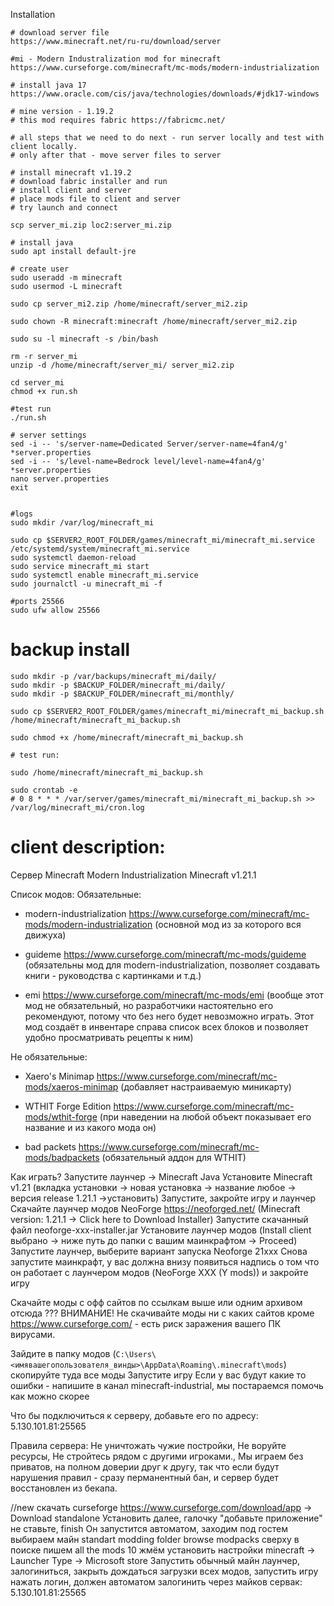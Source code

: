 Installation

```shell
# download server file
https://www.minecraft.net/ru-ru/download/server

#mi - Modern Industralization mod for minecraft
https://www.curseforge.com/minecraft/mc-mods/modern-industrialization

# install java 17 https://www.oracle.com/cis/java/technologies/downloads/#jdk17-windows

# mine version - 1.19.2
# this mod requires fabric https://fabricmc.net/

# all steps that we need to do next - run server locally and test with client locally.
# only after that - move server files to server

# install minecraft v1.19.2
# download fabric installer and run
# install client and server
# place mods file to client and server
# try launch and connect

scp server_mi.zip loc2:server_mi.zip

# install java
sudo apt install default-jre

# create user
sudo useradd -m minecraft
sudo usermod -L minecraft

sudo cp server_mi2.zip /home/minecraft/server_mi2.zip

sudo chown -R minecraft:minecraft /home/minecraft/server_mi2.zip

sudo su -l minecraft -s /bin/bash

rm -r server_mi
unzip -d /home/minecraft/server_mi/ server_mi2.zip

cd server_mi
chmod +x run.sh

#test run
./run.sh

# server settings
sed -i -- 's/server-name=Dedicated Server/server-name=4fan4/g' *server.properties
sed -i -- 's/level-name=Bedrock level/level-name=4fan4/g' *server.properties
nano server.properties
exit


#logs
sudo mkdir /var/log/minecraft_mi

sudo cp $SERVER2_ROOT_FOLDER/games/minecraft_mi/minecraft_mi.service /etc/systemd/system/minecraft_mi.service
sudo systemctl daemon-reload
sudo service minecraft_mi start
sudo systemctl enable minecraft_mi.service
sudo journalctl -u minecraft_mi -f

#ports 25566
sudo ufw allow 25566
```

backup install
===
```shell
sudo mkdir -p /var/backups/minecraft_mi/daily/
sudo mkdir -p $BACKUP_FOLDER/minecraft_mi/daily/ 
sudo mkdir -p $BACKUP_FOLDER/minecraft_mi/monthly/

sudo cp $SERVER2_ROOT_FOLDER/games/minecraft_mi/minecraft_mi_backup.sh /home/minecraft/minecraft_mi_backup.sh

sudo chmod +x /home/minecraft/minecraft_mi_backup.sh

# test run:

sudo /home/minecraft/minecraft_mi_backup.sh

sudo crontab -e
# 0 8 * * * /var/server/games/minecraft_mi/minecraft_mi_backup.sh >> /var/log/minecraft_mi/cron.log
```

# client description:
Сервер Minecraft Modern Industrialization
Minecraft v1.21.1

Список модов: 
Обязательные:
- modern-industrialization https://www.curseforge.com/minecraft/mc-mods/modern-industrialization
(основной мод из за которого вся движуха)

- guideme https://www.curseforge.com/minecraft/mc-mods/guideme
(обязательны мод для modern-industrialization, позволяет создавать книги - руководства с картинками и т.д.)

- emi https://www.curseforge.com/minecraft/mc-mods/emi
(вообще этот мод не обязательный, но разработчики настоятельно его рекомендуют, потому что без него будет невозможно играть. Этот мод создаёт в инвентаре справа список всех блоков и позволяет удобно просматривать рецепты к ним)


Не обязательные: 
- Xaero's Minimap https://www.curseforge.com/minecraft/mc-mods/xaeros-minimap
(добавляет настраиваемую миникарту)

- WTHIT Forge Edition https://www.curseforge.com/minecraft/mc-mods/wthit-forge
(при наведении на любой объект показывает его название и из какого мода он)

- bad packets https://www.curseforge.com/minecraft/mc-mods/badpackets
(обязательный аддон для WTHIT)

Как играть?
Запустите лаунчер -> Minecraft Java
Установите Minecraft v1.21 (вкладка установки -> новая установка -> название любое -> версия release 1.21.1 ->установить)
Запустите, закройте игру и лаунчер
Скачайте лаунчер модов NeoForge https://neoforged.net/ (Minecraft version: 1.21.1 -> Click here to Download Installer)
Запустите скачанный файл neoforge-xxx-installer.jar
Установите лаунчер модов (Install client выбрано -> ниже путь до папки с вашим маинкрафтом -> Proceed)
Запустите лаунчер, выберите вариант запуска Neoforge 21xxx
Снова запустите маинкрафт, у вас должна внизу появиться надпись о том что он работает с лаунчером модов (NeoForge XXX (Y mods)) и закройте игру 

Скачайте моды с офф сайтов по ссылкам выше или одним архивом отсюда ???
ВНИМАНИЕ!
Не скачивайте моды ни с каких сайтов кроме https://www.curseforge.com/ - есть риск заражения вашего ПК вирусами.

Зайдите в папку модов (`C:\Users\<имявашегопользователя_винды>\AppData\Roaming\.minecraft\mods`)
скопируйте туда все моды
Запустите игру
Если у вас будут какие то ошибки - напишите в канал ⁠minecraft-industrial, мы постараемся помочь как можно скорее

Что бы подключиться к серверу, добавьте его по адресу:
5.130.101.81:25565

Правила сервера:
Не уничтожать чужие постройки,
Не воруйте ресурсы,
Не стройтесь рядом с другими игроками.,
Мы играем без приватов, на полном доверии друг к другу, так что если будут нарушения правил - сразу перманентный бан, и сервер будет восстановлен из бекапа.

//new 
скачать curseforge https://www.curseforge.com/download/app -> Download standalone
Установить далее, галочку "добавьте приложение" не ставьте, finish
Он запустится автоматом, заходим под гостем
выбираем майн
standart modding folder
browse modpacks
сверху в поиске пишем all the mods 10 жмём установить
настройки minecraft -> Launcher Type -> Microsoft store
Запустить обычный майн лаунчер, залогиниться, закрыть
дождаться загрузки всех модов, запустить игру
нажать логин, должен автоматом залогинить через майков
сервак: 5.130.101.81:25565